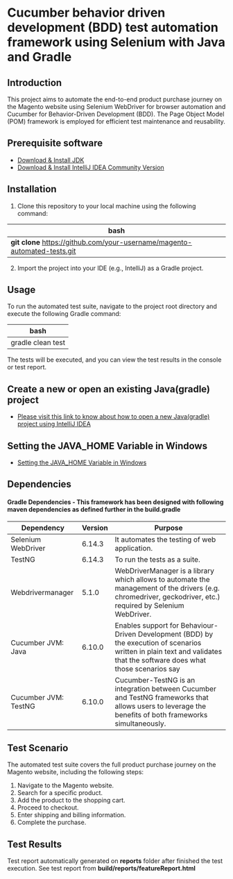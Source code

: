 # Cucumber behavior driven development (BDD) test automation framework using Selenium with Java and Gradle
## Introduction
This project aims to automate the end-to-end product purchase journey on the Magento website using Selenium WebDriver for browser automation and Cucumber for Behavior-Driven Development (BDD). The Page Object Model (POM) framework is employed for efficient test maintenance and reusability.
## Prerequisite software
- [Download & Install JDK](https://www.oracle.com/java/technologies/javase/jdk11-archive-downloads.html)
- [Download & Install IntelliJ IDEA Community Version](https://www.jetbrains.com/idea/download/#section=windows)

## Installation
1. Clone this repository to your local machine using the following command:

| bash                                                                       |
|----------------------------------------------------------------------------|
| **git clone** https://github.com/your-username/magento-automated-tests.git |

2. Import the project into your IDE (e.g., IntelliJ) as a Gradle project.

## Usage
To run the automated test suite, navigate to the project root directory and execute the following Gradle command:

|bash|
|--------------|
|gradle clean test|
The tests will be executed, and you can view the test results in the console or test report.

## Create a new or open an existing Java(gradle) project
- [Please visit this link to know about how to open a new Java(gradle) project using IntelliJ IDEA](https://www.jetbrains.com/help/idea/getting-started-with-gradle.html#create_project)

## Setting the JAVA_HOME Variable in Windows
- [Setting the JAVA_HOME Variable in Windows](https://confluence.atlassian.com/doc/setting-the-java_home-variable-in-windows-8895.html)

## Dependencies
#### Gradle Dependencies - This framework has been designed with following maven dependencies as defined further in the build.gradle
| Dependency            | Version |  Purpose   |
|-----------------------|---------|-----|
| Selenium WebDriver    | 6.14.3   | It automates the testing of web application.    |
| TestNG                | 6.14.3     |  To run the tests as a suite.   |
| Webdrivermanager      |   5.1.0      |  WebDriverManager is a library which allows to automate the management of the drivers (e.g. chromedriver, geckodriver, etc.) required by Selenium WebDriver.   |
| Cucumber JVM: Java	   | 6.10.0  | Enables support for Behaviour-Driven Development (BDD) by the execution of scenarios written in plain text and validates that the software does what those scenarios say    |
| Cucumber JVM: TestNG	 | 6.10.0  | Cucumber-TestNG is an integration between Cucumber and TestNG frameworks that allows users to leverage the benefits of both frameworks simultaneously.   |
## Test Scenario
The automated test suite covers the full product purchase journey on the Magento website, including the following steps:
1. Navigate to the Magento website.
2. Search for a specific product.
3. Add the product to the shopping cart.
4. Proceed to checkout.
5. Enter shipping and billing information.
6. Complete the purchase.
## Test Results
Test report automatically generated on **reports** folder after finished the test execution.
See test report from **build/reports/featureReport.html**